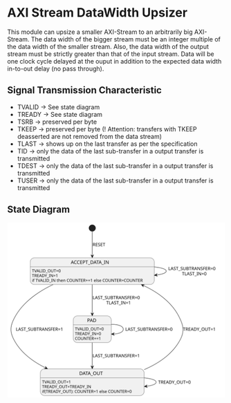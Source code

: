 # AXI Stream DataWidth Upsizer
This module can upsize a smaller AXI-Stream to an arbitrarily big AXI-Stream. The data width of the bigger stream must be an integer multiple of the data width of the smaller stream. Also, the data width of the output stream must be strictly greater than that of the input stream. Data will be one clock cycle delayed at the ouput in addition to the expected data width in-to-out delay (no pass through).


## Signal Transmission Characteristic
- TVALID -> See state diagram
- TREADY -> See state diagram
- TSRB -> preserved per byte
- TKEEP -> preserved per byte (! Attention: transfers with TKEEP deasserted are not removed from the data stream)
- TLAST -> shows up on the last transfer as per the specification
- TID -> only the data of the last sub-transfer in a output transfer is transmitted
- TDEST -> only the data of the last sub-transfer in a output transfer is transmitted
- TUSER -> only the data of the last sub-transfer in a output transfer is transmitted

## State Diagram
![FSM](axi_stream_dw_upsizer.svg)
